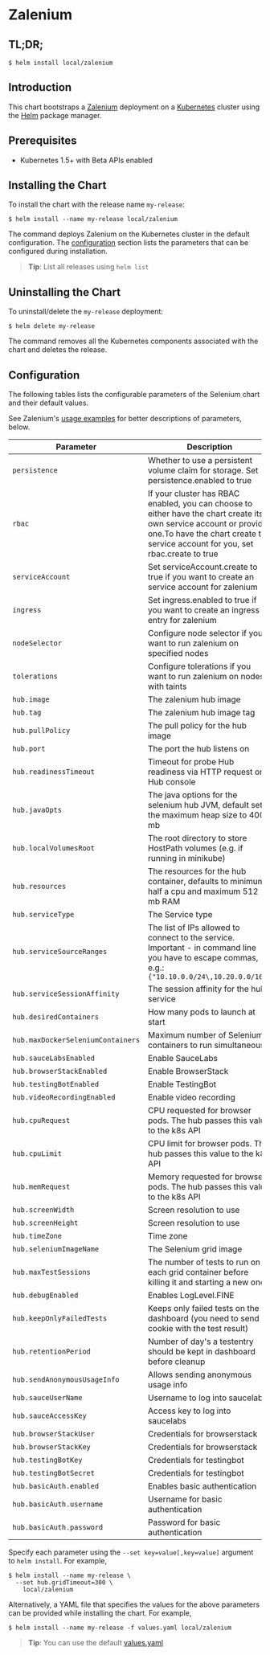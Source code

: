 # Zalenium

## TL;DR;

```console
$ helm install local/zalenium
```

## Introduction

This chart bootstraps a [Zalenium](https://github.com/zalando/zalenium) deployment on a [Kubernetes](http://kubernetes.io) cluster using the [Helm](https://helm.sh) package manager.

## Prerequisites

- Kubernetes 1.5+ with Beta APIs enabled

## Installing the Chart

To install the chart with the release name `my-release`:

```console
$ helm install --name my-release local/zalenium
```

The command deploys Zalenium on the Kubernetes cluster in the default configuration. The [configuration](#configuration) section lists the parameters that can be configured during installation.

> **Tip**: List all releases using `helm list`

## Uninstalling the Chart

To uninstall/delete the `my-release` deployment:

```console
$ helm delete my-release
```

The command removes all the Kubernetes components associated with the chart and deletes the release.

## Configuration

The following tables lists the configurable parameters of the Selenium chart and their default values.

See Zalenium's [usage examples](https://github.com/zalando/zalenium/blob/master/docs/usage_examples.md) for better descriptions of parameters, below.

| Parameter | Description | Default |
| --------- | ----------- | ------- |
| `persistence` | Whether to use a persistent volume claim for storage. Set persistence.enabled to true | false |
| `rbac` | If your cluster has RBAC enabled, you can choose to either have the chart create its own service account or provide one.To have the chart create the service account for you, set rbac.create to true | true |
| `serviceAccount` | Set serviceAccount.create to true if you want to create an service account for zalenium | true |
| `ingress` | Set ingress.enabled to true if you want to create an ingress entry for zalenium | false |
| `nodeSelector` | Configure node selector if you want to run zalenium on specified nodes | false |
| `tolerations` | Configure tolerations if you want to run zalenium on nodes with taints | false |
| `hub.image` | The zalenium hub image | `dosel/zalenium` |
| `hub.tag` | The zalenium hub image tag | `3` |
| `hub.pullPolicy` | The pull policy for the hub image | `IfNotPresent` |
| `hub.port` | The port the hub listens on | `4444` |
| `hub.readinessTimeout` | Timeout for probe Hub readiness via HTTP request on Hub console | `1` |
| `hub.javaOpts` | The java options for the selenium hub JVM, default sets the maximum heap size to 400 mb | `-Xmx400m -XX:+UseSerialGC` |
| `hub.localVolumesRoot` | The root directory to store HostPath volumes (e.g. if running in minikube) | `/tmp` |
| `hub.resources` | The resources for the hub container, defaults to minimum half a cpu and maximum 512 mb RAM | `{"limits":{"cpu":".5", "memory":"512Mi"}}` |
| `hub.serviceType` | The Service type | `NodePort` |
| `hub.serviceSourceRanges` | The list of IPs allowed to connect to the service. Important - in command line you have to escape commas, e.g.: `{"10.10.0.0/24\,10.20.0.0/16"}` | `{"0.0.0.0/0"}` |
| `hub.serviceSessionAffinity` | The session affinity for the hub service| `None` |
| `hub.desiredContainers` | How many pods to launch at start | 2 |
| `hub.maxDockerSeleniumContainers` | Maximum number of Selenium containers to run simultaneously | 10 |
| `hub.sauceLabsEnabled` | Enable SauceLabs | false |
| `hub.browserStackEnabled` | Enable BrowserStack | false |
| `hub.testingBotEnabled` | Enable TestingBot | false |
| `hub.videoRecordingEnabled` | Enable video recording | true |
| `hub.cpuRequest` | CPU requested for browser pods.  The hub passes this value to the k8s API | 500m |
| `hub.cpuLimit` | CPU limit for browser pods.  The hub passes this value to the k8s API | 1000m |
| `hub.memRequest` | Memory requested for browser pods.  The hub passes this value to the k8s API | 500Mi |
| `hub.screenWidth` | Screen resolution to use | 1440 |
| `hub.screenHeight` | Screen resolution to use | 900 |
| `hub.timeZone` | Time zone | UTC |
| `hub.seleniumImageName` | The Selenium grid image | `elgalu/selenium` |
| `hub.maxTestSessions` | The number of tests to run on each grid container before killing it and starting a new one | 1 |
| `hub.debugEnabled` | 	Enables LogLevel.FINE | false |
| `hub.keepOnlyFailedTests` | Keeps only failed tests on the dashboard (you need to send a cookie with the test result) | false |
| `hub.retentionPeriod` | Number of day's a testentry should be kept in dashboard before cleanup | 3 |
| `hub.sendAnonymousUsageInfo` | Allows sending anonymous usage info | true |
| `hub.sauceUserName` | Username to log into saucelabs | blank |
| `hub.sauceAccessKey` | Access key to log into saucelabs | blank |
| `hub.browserStackUser` | Credentials for browserstack | blank |
| `hub.browserStackKey` | Credentials for browserstack | blank |
| `hub.testingBotKey` | Credentials for testingbot | blank |
| `hub.testingBotSecret` | Credentials for testingbot | blank |
| `hub.basicAuth.enabled` | Enables basic authentication | false |
| `hub.basicAuth.username` | Username for basic authentication | zalenium |
| `hub.basicAuth.password` | Password for basic authentication | password |

Specify each parameter using the `--set key=value[,key=value]` argument to `helm install`. For example,

```console
$ helm install --name my-release \
  --set hub.gridTimeout=300 \
    local/zalenium
```

Alternatively, a YAML file that specifies the values for the above parameters can be provided while installing the chart. For example,

```console
$ helm install --name my-release -f values.yaml local/zalenium
```

> **Tip**: You can use the default [values.yaml](local/zalenium/values.yaml)
